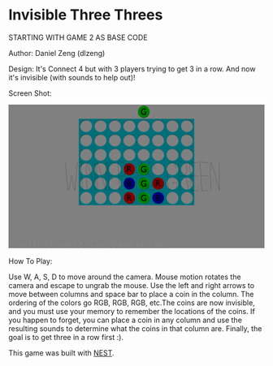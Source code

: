 #  Invisible Three Threes

STARTING WITH GAME 2 AS BASE CODE

Author: Daniel Zeng (dlzeng)

Design: It's Connect 4 but with 3 players trying to get 3 in a row. And now it's invisible (with sounds to help out)!

Screen Shot:

![Screen Shot](screenshot.png)

How To Play:

Use W, A, S, D to move around the camera. Mouse motion rotates the camera and escape to ungrab the mouse. Use the left and right arrows to move between columns and space bar to place a coin in the column. The ordering of the colors go RGB, RGB, RGB, etc.The coins are now invisible, and you must use your memory to remember the locations of the coins. If you happen to forget, you can place a coin in any column and use the resulting sounds to determine what the coins in that column are. Finally, the goal is to get three in a row first :).

This game was built with [NEST](NEST.md).
